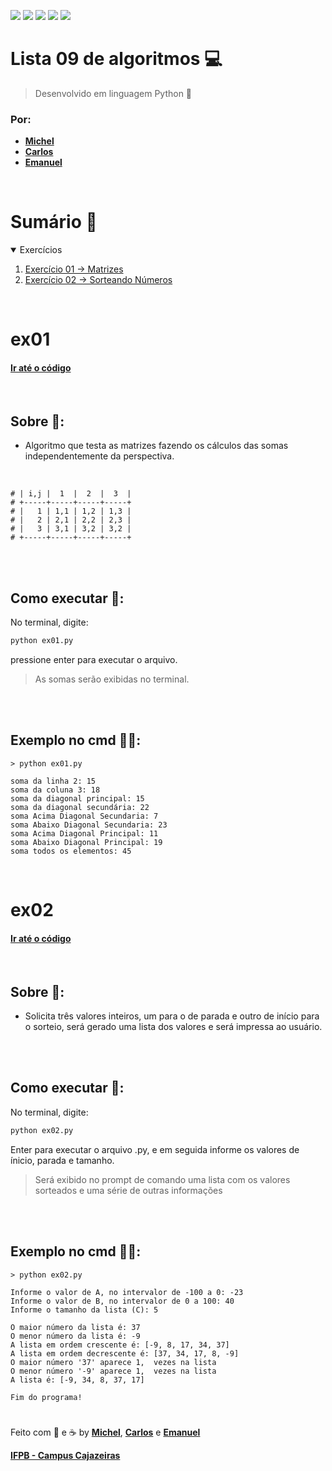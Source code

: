 <a href="#Sumario"><img src="https://img.shields.io/badge/Exerc%C3%ADcios-2-blue?style=for-the-badge"/></a>
<img src="https://img.shields.io/github/stars/Atividades-de-Algoritmos/Lista09-algoritmos?style=for-the-badge"/>
<img src="https://img.shields.io/badge/Lingua-Portugu%C3%AAs--Brasileiro-brightgreen?style=for-the-badge"/>
<a href="https://github.com/Atividades-de-Algoritmos/Lista08-algoritmos/graphs/contributors"><img src="https://img.shields.io/github/contributors/Atividades-de-Algoritmos/Lista09-algoritmos.svg?style=for-the-badge"/></a>
<a href="https://github.com/Atividades-de-Algoritmos/Lista08-algoritmos/blob/main/LICENSE"><img src="https://img.shields.io/github/license/Atividades-de-Algoritmos/Lista09-algoritmos.svg?style=for-the-badge"/></a>

# Lista 09 de algoritmos 💻
> Desenvolvido em linguagem Python 🐍
### Por:
- [**Michel**](https://github.com/MichelZero)
- [**Carlos**](https://github.com/SmokeDevL)
- [**Emanuel**](https://github.com/emanuelfranklyn)

<br>

# Sumário 🧮
<details open="open">
    <summary>Exercícios</summary>
    <ol>
        <li>
            <a href="#ex01">Exercício 01 -> Matrizes</a>
        </li>
        <li>
            <a href="#ex02">Exercício 02 -> Sorteando Números</a>
        </li>
    </ol>
</details>

<br>

# ex01
#### <a href="https://github.com/Atividades-de-Algoritmos/Lista09-algoritmos/blob/main/ex01.py">Ir até o código</a>

<br>

## Sobre 📒:
- Algoritmo que testa as matrizes fazendo os cálculos das somas independentemente da perspectiva.

<br>

```# +-----+-----+-----+-----+
# | i,j |  1  |  2  |  3  |
# +-----+-----+-----+-----+
# |   1 | 1,1 | 1,2 | 1,3 |
# |   2 | 2,1 | 2,2 | 2,3 |
# |   3 | 3,1 | 3,2 | 3,2 |
# +-----+-----+-----+-----+
```

<br><br>

## Como executar 💽:

No terminal, digite:
```cmd
python ex01.py
```
pressione enter para executar o arquivo.

>As somas serão exibidas no terminal.

<br><br>

## Exemplo no cmd 👨‍💻:
```
> python ex01.py

soma da linha 2: 15
soma da coluna 3: 18
soma da diagonal principal: 15
soma da diagonal secundária: 22
soma Acima Diagonal Secundaria: 7
soma Abaixo Diagonal Secundaria: 23
soma Acima Diagonal Principal: 11
soma Abaixo Diagonal Principal: 19
soma todos os elementos: 45
```

<br>

# ex02
#### <a href="https://github.com/Atividades-de-Algoritmos/Lista09-algoritmos/blob/main/ex02.py">Ir até o código</a>

<br>

## Sobre 📒:
- Solicita três valores inteiros, um para o de parada e outro de início para o sorteio, será gerado uma lista dos valores e será impressa ao usuário.

<br><br>

## Como executar 💽:
No terminal, digite:
```cmd
python ex02.py
```
Enter para executar o arquivo .py, e em seguida informe os valores de ínicio, parada e tamanho.

>Será exibido no prompt de comando uma lista com os valores sorteados e uma série de outras informações

<br><br>

## Exemplo no cmd 👨‍💻:
```
> python ex02.py

Informe o valor de A, no intervalor de -100 a 0: -23
Informe o valor de B, no intervalor de 0 a 100: 40
Informe o tamanho da lista (C): 5

O maior número da lista é: 37
O menor número da lista é: -9
A lista em ordem crescente é: [-9, 8, 17, 34, 37]
A lista em ordem decrescente é: [37, 34, 17, 8, -9]
O maior número '37' aparece 1,  vezes na lista
O menor número '-9' aparece 1,  vezes na lista
A lista é: [-9, 34, 8, 37, 17]

Fim do programa!
```

#

Feito com 💚 e ☕ by [**Michel**](https://github.com/MichelZero), [**Carlos**](https://github.com/SmokeDevL) e [**Emanuel**](https://github.com/emanuelfranklyn)

[**IFPB - Campus Cajazeiras**](https://www.ifpb.edu.br)
